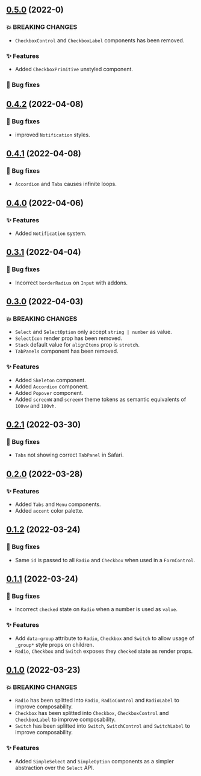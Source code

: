 ## [0.5.0](https://github.com/fabien-ml/hope-ui/compare/v0.4.2...v0.5.0) (2022-0)

### 💥 BREAKING CHANGES

- `CheckboxControl` and `CheckboxLabel` components has been removed.

### ✨ Features

- Added `CheckboxPrimitive` unstyled component.

### 🐛 Bug fixes

## [0.4.2](https://github.com/fabien-ml/hope-ui/compare/v0.4.1...v0.4.2) (2022-04-08)

### 🐛 Bug fixes

- improved `Notification` styles.

## [0.4.1](https://github.com/fabien-ml/hope-ui/compare/v0.4.0...v0.4.1) (2022-04-08)

### 🐛 Bug fixes

- `Accordion` and `Tabs` causes infinite loops.

## [0.4.0](https://github.com/fabien-ml/hope-ui/compare/v0.3.1...v0.4.0) (2022-04-06)

### ✨ Features

- Added `Notification` system.

## [0.3.1](https://github.com/fabien-ml/hope-ui/compare/v0.3.0...v0.3.1) (2022-04-04)

### 🐛 Bug fixes

- Incorrect `borderRadius` on `Input` with addons.

## [0.3.0](https://github.com/fabien-ml/hope-ui/compare/v0.2.1...v0.3.0) (2022-04-03)

### 💥 BREAKING CHANGES

- `Select` and `SelectOption` only accept `string | number` as value.
- `SelectIcon` render prop has been removed.
- `Stack` default value for `alignItems` prop is `stretch`.
- `TabPanels` component has been removed.

### ✨ Features

- Added `Skeleton` component.
- Added `Accordion` component.
- Added `Popover` component.
- Added `screenW` and `screenH` theme tokens as semantic equivalents of `100vw` and `100vh`.

## [0.2.1](https://github.com/fabien-ml/hope-ui/compare/v0.2.0...v0.2.1) (2022-03-30)

### 🐛 Bug fixes

- `Tabs` not showing correct `TabPanel` in Safari.

## [0.2.0](https://github.com/fabien-ml/hope-ui/compare/v0.1.2...v0.2.0) (2022-03-28)

### ✨ Features

- Added `Tabs` and `Menu` components.
- Added `accent` color palette.

## [0.1.2](https://github.com/fabien-ml/hope-ui/compare/v0.1.1...v0.1.2) (2022-03-24)

### 🐛 Bug fixes

- Same `id` is passed to all `Radio` and `Checkbox` when used in a `FormControl`.

## [0.1.1](https://github.com/fabien-ml/hope-ui/compare/v0.1.0...v0.1.1) (2022-03-24)

### 🐛 Bug fixes

- Incorrect `checked` state on `Radio` when a number is used as `value`.

### ✨ Features

- Add `data-group` attribute to `Radio`, `Checkbox` and `Switch` to allow usage of `_group*` style props on children.
- `Radio`, `Checkbox` and `Switch` exposes they `checked` state as render props.

## [0.1.0](https://github.com/fabien-ml/hope-ui/releases/tag/v0.1.0) (2022-03-23)

### 💥 BREAKING CHANGES

- `Radio` has been splitted into `Radio`, `RadioControl` and `RadioLabel` to improve composability.
- `Checkbox` has been splitted into `Checkbox`, `CheckboxControl` and `CheckboxLabel` to improve composability.
- `Switch` has been splitted into `Switch`, `SwitchControl` and `SwitchLabel` to improve composability.

### ✨ Features

- Added `SimpleSelect` and `SimpleOption` components as a simpler abstraction over the `Select` API.
